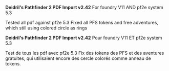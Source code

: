 **Deidril's Pathfinder 2 PDF Import v2.42**
For foundry V11 AND pf2e system 5.3

Tested all pdf against pf2e 5.3
Fixed all PFS tokens and free adventures, which still using colored circle as rings

**Deidril's Pathfinder 2 PDF Import v2.42**
Pour foundry V11 ET pf2e system 5.3

Test de tous les pdf avec pf2e 5.3
Fix des tokens des PFS et des aventures gratuites, qui utilisaient encore des cercle colorés comme anneau de tokens.
